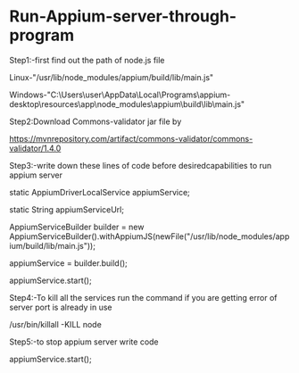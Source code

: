 # Run-Appium-server-through-program

Step1:-first find out the path of node.js file


Linux-"/usr/lib/node_modules/appium/build/lib/main.js"

Windows-"C:\\Users\\user\\AppData\\Local\\Programs\\appium-desktop\\resources\\app\\node_modules\\appium\\build\\lib\\main.js"


Step2:Download Commons-validator jar file by


https://mvnrepository.com/artifact/commons-validator/commons-validator/1.4.0


Step3:-write down these lines of code before desiredcapabilities to run appium server


static AppiumDriverLocalService appiumService; 

static String appiumServiceUrl;

AppiumServiceBuilder builder = new AppiumServiceBuilder().withAppiumJS(newFile("/usr/lib/node_modules/appium/build/lib/main.js")); 

appiumService = builder.build(); 
    
appiumService.start();


Step4:-To kill all the services run the command if you are getting error of server port is already in use

/usr/bin/killall -KILL node


Step5:-to stop appium server write code

appiumService.start();

